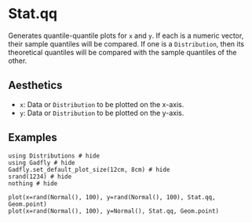 # Stat.qq

Generates quantile-quantile plots for `x` and `y`.  If each is a numeric vector,
their sample quantiles will be compared.  If one is a `Distribution`, then its
theoretical quantiles will be compared with the sample quantiles of the other.

## Aesthetics

  * `x`: Data or `Distribution` to be plotted on the x-axis.
  * `y`: Data or `Distribution` to be plotted on the y-axis.

## Examples

```@example 1
using Distributions # hide
using Gadfly # hide
Gadfly.set_default_plot_size(12cm, 8cm) # hide
srand(1234) # hide
nothing # hide
```

```@example 1
plot(x=rand(Normal(), 100), y=rand(Normal(), 100), Stat.qq, Geom.point)
plot(x=rand(Normal(), 100), y=Normal(), Stat.qq, Geom.point)
```
